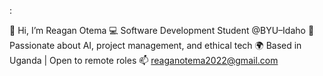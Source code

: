 :

👋 Hi, I’m Reagan Otema
💻 Software Development Student @BYU–Idaho
🎯 Passionate about AI, project management, and ethical tech
🌍 Based in Uganda | Open to remote roles
📫 reaganotema2022@gmail.com

